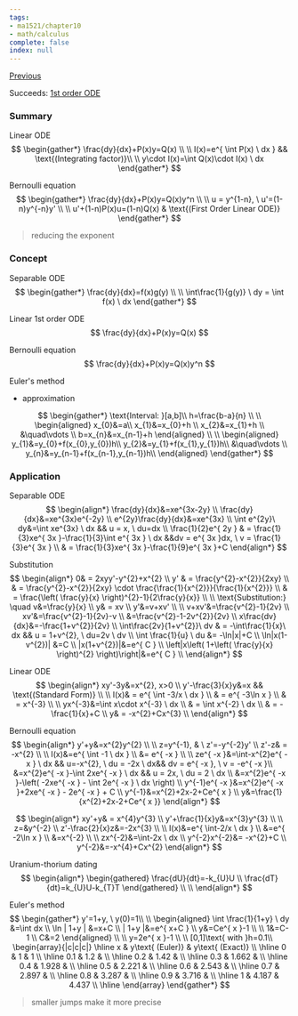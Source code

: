 ```yaml
---
tags:
- ma1521/chapter10
- math/calculus
complete: false
index: null
---
```

[Previous](/labyrinth/notes/math/ma1521/double_integrals)

Succeeds: [1st order ODE](/labyrinth/notes/math/ma1301/1st_order_ODE)
### Summary
Linear ODE
$$
\begin{gather*}
\frac{dy}{dx}+P(x)y=Q(x) \\
\\
I(x)=e^{ \int P(x) \ dx } && \text{(Integrating factor)}\\
\\
y\cdot I(x)=\int Q(x)\cdot I(x) \ dx
\end{gather*}
$$

Bernoulli equation
$$
\begin{gather*}
\frac{dy}{dx}+P(x)y=Q(x)y^n \\
\\
u = y^{1-n}, \ u'=(1-n)y^{-n}y' \\
\\
u'+(1-n)P(x)u=(1-n)Q(x) & \text{(First Order Linear ODE)}
\end{gather*}
$$
> reducing the exponent
### Concept
Separable ODE
$$
\begin{gather*}
\frac{dy}{dx}=f(x)g(y) \\
\\
\int\frac{1}{g(y)} \ dy = \int f(x) \ dx
\end{gather*}
$$

Linear 1st order ODE
$$
\frac{dy}{dx}+P(x)y=Q(x)
$$

Bernoulli equation
$$
\frac{dy}{dx}+P(x)y=Q(x)y^n
$$

Euler's method
- approximation

$$
\begin{gather*}
\text{Interval: }[a,b]\\
h=\frac{b-a}{n} \\
\\
\begin{aligned}
x_{0}&=a\\
x_{1}&=x_{0}+h \\
x_{2}&=x_{1}+h \\
&\quad\vdots \\
b=x_{n}&=x_{n-1}+h
\end{aligned} \\
\\
\begin{aligned}
y_{1}&=y_{0}+f(x_{0},y_{0})h\\
y_{2}&=y_{1}+f(x_{1},y_{1})h\\
&\quad\vdots \\
y_{n}&=y_{n-1}+f(x_{n-1},y_{n-1})h\\
\end{aligned}
\end{gather*}
$$
### Application
Separable ODE
$$
\begin{align*}
\frac{dy}{dx}&=xe^{3x-2y} \\
\frac{dy}{dx}&=xe^{3x}e^{-2y} \\
e^{2y}\frac{dy}{dx}&=xe^{3x} \\
\int e^{2y}\ dy&=\int xe^{3x} \ dx && u = x, \ du=dx \\
\frac{1}{2}e^{ 2y } & = \frac{1}{3}xe^{ 3x }-\frac{1}{3}\int e^{ 3x } \ dx  &&dv = e^{ 3x }dx, \ v = \frac{1}{3}e^{ 3x } \\
& = \frac{1}{3}xe^{ 3x }-\frac{1}{9}e^{ 3x }+C
\end{align*}
$$

Substitution
$$
\begin{align*}
0& = 2xyy'-y^{2}+x^{2} \\
y' & = \frac{y^{2}-x^{2}}{2xy} \\
& = \frac{y^{2}-x^{2}}{2xy} \cdot \frac{\frac{1}{x^{2}}}{\frac{1}{x^{2}}} \\
& = \frac{\left( \frac{y}{x} \right)^{2}-1}{2\frac{y}{x}} \\
\\
\text{Substitution:} \quad v&=\frac{y}{x} \\
y& = xv \\
y'&=v+xv' \\
\\
v+xv'&=\frac{v^{2}-1}{2v} \\
xv'&=\frac{v^{2}-1}{2v}-v \\
&=\frac{v^{2}-1-2v^{2}}{2v} \\
x\frac{dv}{dx}&=-\frac{1+v^{2}}{2v} \\
\int\frac{2v}{1+v^{2}}\ dv & = -\int\frac{1}{x}\ dx && u = 1+v^{2}, \ du=2v \ dv \\ 
\int \frac{1}{u} \ du &= -\ln|x|+C \\
\ln|x(1-v^{2})| &=C \\
|x(1+v^{2})|&=e^{ C } \\
\left|x\left( 1+\left( \frac{y}{x} \right)^{2} \right)\right|&=e^{ C } \\
\end{align*}
$$

Linear ODE
$$
\begin{align*}
xy'-3y&=x^{2}, x>0 \\
y'-\frac{3}{x}y&=x && \text{(Standard Form)} \\
\\
I(x)& = e^{ \int -3/x \ dx  } \\
& = e^{ -3\ln x } \\
& = x^{-3} \\
\\
yx^{-3}&=\int x\cdot x^{-3} \ dx \\
& = \int x^{-2} \ dx \\
& = -\frac{1}{x}+C \\
y& = -x^{2}+Cx^{3} \\
\end{align*}
$$

Bernoulli equation
$$
\begin{align*}
y'+y&=x^{2}y^{2} \\
\\
z=y^{-1}, & \ z'=-y^{-2}y' \\
z'-z& = -x^{2} \\
\\
I(x)&=e^{ \int -1 \ dx  } \\
&= e^{ -x } \\
\\
ze^{ -x }&=\int-x^{2}e^{ -x } \ dx && u=-x^{2}, \ du = -2x \ dx&& dv = e^{ -x }, \ v = -e^{ -x }\\
&=x^{2}e^{ -x }-\int 2xe^{ -x } \ dx  && u = 2x, \ du = 2 \ dx \\
&=x^{2}e^{ -x }-\left( -2xe^{ -x } - \int 2e^{ -x } \ dx \right) \\
y^{-1}e^{ -x }&=x^{2}e^{ -x }+2xe^{ -x } - 2e^{ -x } + C \\
y^{-1}&=x^{2}+2x-2+Ce^{ x } \\
y&=\frac{1}{x^{2}+2x-2+Ce^{ x }}
\end{align*}
$$

$$
\begin{align*}
xy'+y& = x^{4}y^{3} \\
y'+\frac{1}{x}y&=x^{3}y^{3} \\
\\
z=&y^{-2} \\
z'-\frac{2}{x}z&=-2x^{3} \\
\\
I(x)&=e^{ \int-2/x \ dx } \\
&=e^{ -2\ln x } \\
&=x^{-2} \\
\\
zx^{-2}&=\int-2x \ dx \\
y^{-2}x^{-2}&= -x^{2}+C \\
y^{-2}&=-x^{4}+Cx^{2}
\end{align*}
$$

Uranium-thorium dating
$$
\begin{align*}
\begin{gathered}
\frac{dU}{dt}=-k_{U}U \\
\frac{dT}{dt}=k_{U}U-k_{T}T
\end{gathered} \\
\\
\end{align*}
$$


Euler's method
$$
\begin{gather*}
y'=1+y, \ y(0)=1\\
\\
\begin{aligned}
\int \frac{1}{1+y} \ dy &=\int dx \\
\ln | 1+y | &=x+C \\
| 1+y |&=e^{ x+C } \\
y&=Ce^{ x }-1 \\
\\
1&=C-1 \\
C&=2
\end{aligned} \\
\\
y=2e^{ x }-1 \\
\\
[0,1]\text{ with }h=0.1\\
\begin{array}{|c|c|c|}
\hline x & y\text{ (Euler)} & y\text{ (Exact)} \\
\hline 0 & 1 & 1 \\
\hline 0.1 & 1.2 &  \\
\hline 0.2 & 1.42 &  \\
\hline 0.3 & 1.662 &  \\
\hline 0.4 & 1.928 &  \\
\hline 0.5 & 2.221 &  \\
\hline 0.6 & 2.543 &  \\
\hline 0.7 & 2.897 &  \\
\hline 0.8 & 3.287 &  \\
\hline 0.9 & 3.716 &  \\
\hline 1 & 4.187 & 4.437 \\
\hline
\end{array}
\end{gather*}
$$
> smaller jumps make it more precise